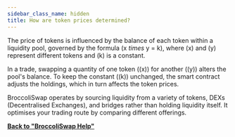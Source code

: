 ```yaml
---
sidebar_class_name: hidden
title: How are token prices determined?
---
```


The price of tokens is influenced by the balance of each token within a liquidity pool, governed by the formula 
(x *times* y = k), where \(x\) and \(y\) represent different tokens and \(k\) is a constant.

In a trade, swapping a quantity of one token (\(x\)) for another (\(y\)) alters the pool's balance. To keep the constant (\(k\)) unchanged, the smart contract adjusts the holdings, which in turn affects the token prices.

BroccoliSwap operates by sourcing liquidity from a variety of tokens, DEXs (Decentralised Exchanges), and bridges rather than holding liquidity itself. It optimises your trading route by comparing different offerings.


**[Back to "BroccoliSwap Help"](/docs/090-Help-Centre/020-Broccoliswap/001-Index.md)**
